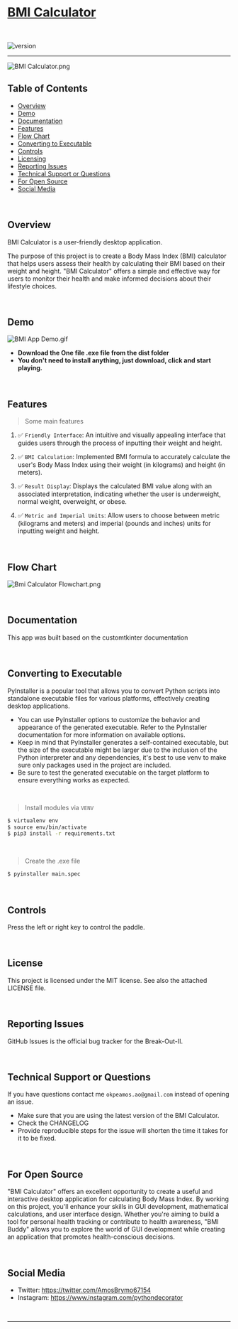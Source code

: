 # [BMI Calculator](https://github.com/PythonDecorator)

<br />

![version](https://img.shields.io/badge/version-1.0.0-blue.svg)

--- 
![BMI Calculator.png](demo%2FBMI%20Calculator.png)
## Table of Contents

* [Overview](#overview)
* [Demo](#demo)
* [Documentation](#documentation)
* [Features](#features)
* [Flow Chart](#flow-chart)
* [Converting to Executable](#converting-to-executable)
* [Controls](#Controls)
* [Licensing](#license)
* [Reporting Issues](#reporting-issues)
* [Technical Support or Questions](#technical-support-or-questions)
* [For Open Source](#For-open-source)
* [Social Media](#Social-media)

<br />

## Overview

BMI Calculator is a user-friendly desktop application.

The purpose of this project is to create a Body Mass Index (BMI) calculator that helps users assess their health by
calculating their BMI based on their weight and height. "BMI Calculator" offers a simple and effective way for users to
monitor their health and make informed decisions about their lifestyle choices.

<br />

## Demo

![BMI App Demo.gif](demo%2FBMI%20App%20Demo.gif)

- **Download the One file .exe file from the dist folder**
- **You don't need to install anything, just download, click and start playing.**

<br />

## Features

>  Some main features

1. ✅ `Friendly Interface`: An intuitive and visually appealing interface that guides users through the process
   of inputting their weight and height.

2. ✅ `BMI Calculation`: Implemented BMI formula to accurately calculate the user's Body Mass Index using their
   weight (in kilograms) and height (in meters).

3. ✅ `Result Display`: Displays the calculated BMI value along with an associated interpretation, indicating whether the
   user is underweight, normal weight, overweight, or obese.

4. ✅ `Metric and Imperial Units`: Allow users to choose between metric (kilograms and meters) and imperial (pounds and
   inches) units for inputting weight and height.

<br />

## Flow Chart
![Bmi Calculator Flowchart.png](files%2Fflow_chart%2FBmi%20Calculator%20Flowchart.png)

<br />


## Documentation

This app was built based on the customtkinter documentation

<br />

## Converting to Executable

PyInstaller is a popular tool that allows you to convert Python scripts into standalone executable files for various
platforms, effectively creating desktop applications.

- You can use PyInstaller options to customize the behavior and appearance of the generated executable. Refer to the
  PyInstaller documentation for more information on available options.
- Keep in mind that PyInstaller generates a self-contained executable, but the size of the executable might be larger
  due
  to the inclusion of the Python interpreter and any dependencies, it's best to use venv to make sure only packages used
  in the
  project are included.
- Be sure to test the generated executable on the
  target platform to ensure everything works as expected.

<br />

> Install modules via `VENV`

```bash
$ virtualenv env
$ source env/bin/activate
$ pip3 install -r requirements.txt
```

<br />

> Create the .exe file

```bash
$ pyinstaller main.spec 
```

<br />

## Controls

Press the left or right key to control the paddle.

<br />

## License

This project is licensed under the MIT license. See also the attached LICENSE file.

<br />

## Reporting Issues

GitHub Issues is the official bug tracker for the Break-Out-II.

<br />

## Technical Support or Questions

If you have questions contact me `okpeamos.ao@gmail.com` instead of opening an issue.

- Make sure that you are using the latest version of the BMI Calculator. 
- Check the CHANGELOG
- Provide reproducible steps for the issue will shorten the time it takes for it to be fixed.

<br />

## For Open Source

"BMI Calculator" offers an excellent opportunity to create a useful and interactive desktop application for calculating
Body Mass Index. By working on this project, you'll enhance your skills in GUI development, mathematical calculations,
and user interface design. Whether you're aiming to build a tool for personal health tracking or contribute to health
awareness, "BMI Buddy" allows you to explore the world of GUI development while creating an application that promotes
health-conscious decisions.

<br />

## Social Media

- Twitter: <https://twitter.com/AmosBrymo67154>
- Instagram: <https://www.instagram.com/pythondecorator>

<br />

---

